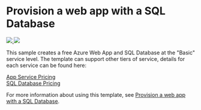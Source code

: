 # Provision a web app with a SQL Database

<a href="https://portal.azure.com/#create/Microsoft.Template/uri/https%3A%2F%2Fraw.githubusercontent.com%2FTVDKoni%2Fazure-quickstart-templates%2Fmaster%2F201-web-app-sql-database%2Fazuredeploy.json" target="_blank">
    <img src="http://azuredeploy.net/deploybutton.png"/>
</a>
<a href="http://armviz.io/#/?load=https%3A%2F%2Fraw.githubusercontent.com%2FTVDKoni%2Fazure-quickstart-templates%2Fmaster%2F201-web-app-sql-database%2Fazuredeploy.json" target="_blank">
    <img src="http://armviz.io/visualizebutton.png"/>
</a>

This sample creates a free Azure Web App and SQL Database at the "Basic" service level.  The template can support other tiers of service, details for each service can be found here:

[App Service Pricing](https://azure.microsoft.com/en-us/pricing/details/app-service/)    
[SQL Database Pricing](https://azure.microsoft.com/en-us/pricing/details/sql-database/)

For more information about using this template, see [Provision a web app with a SQL Database](https://azure.microsoft.com/en-us/documentation/articles/app-service-web-arm-with-sql-database-provision/).